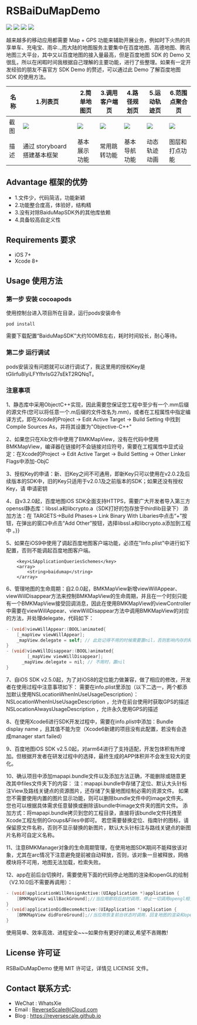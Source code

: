 # RSBaiDuMapDemo

![](https://img.shields.io/badge/platform-iOS-red.svg) 
![](https://img.shields.io/badge/language-Objective--C-orange.svg) 
![](https://img.shields.io/badge/download-2.8MB-brightgreen.svg) 
![](https://img.shields.io/badge/license-MIT%20License-brightgreen.svg) 

越来越多的移动应用都需要 Map + GPS 功能来辅助开展业务，例如时下火热的共享单车、充电宝、雨伞..,而大陆的地图服务主要集中在百度地图、高德地图、腾讯地图三大平台，其中又以百度地图的接入量最高，但是百度地图 SDK 的 Demo 又很乱，所以在闲暇时间我根据自己理解的主要功能，进行了些整理。如果有一定开发经验的朋友不喜官方 SDK Demo 的赘述，可以通过此 Demo 了解百度地图 SDK 的使用方法。

| 名称 |1.列表页 |2.简单地图页 |3.调用客户端页 |4.路径规划页 |5.运动轨迹页 |6.范围点聚合页 |
| ------------- | ------------- | ------------- | ------------- | ------------- | ------------- | ------------- |
| 截图 | ![](http://og1yl0w9z.bkt.clouddn.com/17-7-13/15419776.jpg) | ![](http://og1yl0w9z.bkt.clouddn.com/17-7-13/86541690.jpg) | ![](http://og1yl0w9z.bkt.clouddn.com/17-7-13/31815488.jpg) | ![](http://og1yl0w9z.bkt.clouddn.com/17-7-13/58075230.jpg) | ![](http://og1yl0w9z.bkt.clouddn.com/17-7-13/87902806.jpg) | ![](http://og1yl0w9z.bkt.clouddn.com/17-7-13/46447791.jpg) |
| 描述 | 通过 storyboard 搭建基本框架 | 基本展示功能 | 常用跳转功能 | 基本导航功能 | 动态轨迹动画 | 图层和打点功能 |

## Advantage 框架的优势
* 1.文件少，代码简洁，功能新颖
* 2.功能整合度高，体验好，结构精
* 3.没有对除BaiduMapSDK外的其他库依赖
* 4.具备较高自定义性

## Requirements 要求
* iOS 7+
* Xcode 8+


## Usage 使用方法
### 第一步 安装 cocoapods
使用控制台进入项目所在目录，运行pods安装命令
```
pod install
```
需要下载配置“BaiduMapSDK”大约100MB左右，耗时时间较长，耐心等待。


### 第二步 运行调试
pods安装没有问题就可以进行调试了，我这里用的授权Key是tGlirfu8lyiLFYfhrIsG27sEkT2RQNqT。

### 注意事项
1、静态库中采用ObjectC++实现，因此需要您保证您工程中至少有一个.mm后缀的源文件(您可以将任意一个.m后缀的文件改名为.mm)，或者在工程属性中指定编译方式，即在Xcode的Project -> Edit Active Target -> Build Setting 中找到 Compile Sources As，并将其设置为"Objective-C++"

2、如果您只在Xib文件中使用了BMKMapView，没有在代码中使用BMKMapView，编译器在链接时不会链接对应符号，需要在工程属性中显式设定：在Xcode的Project -> Edit Active Target -> Build Setting -> Other Linker Flags中添加-ObjC

3、授权Key的申请：新、旧Key之间不可通用，即新Key只可以使用在v2.0.2及后续版本的SDK中，旧的Key只适用于v2.0.1及之前版本的SDK；如果还没有授权Key，请 申请密钥

4、自v3.2.0起，百度地图iOS SDK全面支持HTTPS，需要广大开发者导入第三方openssl静态库：libssl.a和libcrypto.a（SDK打好的包存放于thirdlib目录下）
添加方法：在 TARGETS->Build Phases-> Link Binary With Libaries中点击“+”按钮，在弹出的窗口中点击“Add Other”按钮，选择libssl.a和libcrypto.a添加到工程中 。}}

5、如果在iOS9中使用了调起百度地图客户端功能，必须在"Info.plist"中进行如下配置，否则不能调起百度地图客户端。
```
    <key>LSApplicationQueriesSchemes</key>
    <array>
        <string>baidumap</string>
    </array>
```

6、管理地图的生命周期：自2.0.0起，BMKMapView新增viewWillAppear、viewWillDisappear方法来控制BMKMapView的生命周期，并且在一个时刻只能有一个BMKMapView接受回调消息，因此在使用BMKMapView的viewController中需要在viewWillAppear、viewWillDisappear方法中调用BMKMapView的对应的方法，并处理delegate，代码如下：
```Objective-C
- (void)viewWillAppear:(BOOL)animated{      
    [_mapView viewWillAppear];      
    _mapView.delegate = self; // 此处记得不用的时候需要置nil，否则影响内存的释放      
}      
- (void)viewWillDisappear:(BOOL)animated{      
        [_mapView viewWillDisappear];      
      _mapView.delegate = nil; // 不用时，置nil      
}
```

7、自iOS SDK v2.5.0起，为了对iOS8的定位能力做兼容，做了相应的修改，开发者在使用过程中注意事项如下：
需要在info.plist里添加（以下二选一，两个都添加默认使用NSLocationWhenInUseUsageDescription）：
NSLocationWhenInUseUsageDescription ，允许在前台使用时获取GPS的描述
NSLocationAlwaysUsageDescription ，允许永久使用GPS的描述

8、在使用Xcode6进行SDK开发过程中，需要在info.plist中添加：Bundle display name ，且其值不能为空（Xcode6新建的项目没有此配置，若没有会造成manager start failed）

9、百度地图iOS SDK v2.5.0起，对arm64进行了支持适配，开发包体积有所增加。但根据开发者在研发过程中的选择，最终生成的APP体积并不会发生较大的变化。

10、确认项目中添加mapapi.bundle文件以及添加方法正确，不能删除或随意更改其中files文件夹下的内容：
注：mapapi.bundle中存储了定位、默认大头针标注View及路线关键点的资源图片，还存储了矢量地图绘制必需的资源文件。
如果您不需要使用内置的图片显示功能，则可以删除bundle文件中的image文件夹。您也可以根据具体需求任意替换或删除该bundle中image文件夹的图片文件。
添加方式：将mapapi.bundle拷贝到您的工程目录，直接将该bundle文件托拽至Xcode工程左侧的Groups&Files中即可。
若您需要替换定位、指南针的图标，请保留原文件名称，否则不显示替换的新图片，默认大头针标注与路线关键点的新图片名称可自定义名称。

11、注意BMKManager对象的生命周期管理，在使用地图SDK期间不能释放该对象，尤其在arc情况下注意避免提前被自动释放，否则，该对象一旦被释放，网络模块将不可用，地图无法加载，检索失败。

12、app在前后台切换时，需要使用下面的代码停止地图的渲染和openGL的绘制（V2.10.0后不需要再调用）：
```Objective-C
- (void)applicationWillResignActive:(UIApplication *)application {
    [BMKMapView willBackGround];//当应用即将后台时调用，停止一切调用opengl相关的操作
}
- (void)applicationDidBecomeActive:(UIApplication *)application {
    [BMKMapView didForeGround];//当应用恢复前台状态时调用，回复地图的渲染和opengl相关的操作
}
```

使用简单、效率高效、进程安全~~~如果你有更好的建议,希望不吝赐教!


## License 许可证
RSBaiDuMapDemo 使用 MIT 许可证，详情见 LICENSE 文件。


## Contact 联系方式:
* WeChat : WhatsXie
* Email : ReverseScale@iCloud.com
* Blog : https://reversescale.github.io
